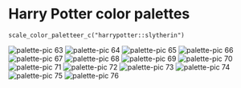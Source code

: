 # Harry Potter color palettes

```
scale_color_paletteer_c("harrypotter::slytherin")
```

![palette-pic 63](https://user-images.githubusercontent.com/55933131/145268974-9024b5ce-d9f0-42fb-a77b-1a83f0112e0d.png)
![palette-pic 64](https://user-images.githubusercontent.com/55933131/145268976-84647f80-94b3-4df7-87bf-cb2a9b28a5ef.png)
![palette-pic 65](https://user-images.githubusercontent.com/55933131/145268977-af1bcbca-6a07-4c09-9b7a-d58d0a1b8281.png)
![palette-pic 66](https://user-images.githubusercontent.com/55933131/145268979-ac5f9d42-0c88-4ccc-a4a6-063c34955766.png)
![palette-pic 67](https://user-images.githubusercontent.com/55933131/145268980-080337d7-4e33-4caa-a135-719ede00155c.png)
![palette-pic 68](https://user-images.githubusercontent.com/55933131/145268981-e0648a97-297f-4d7c-b812-3d1091e03faa.png)
![palette-pic 69](https://user-images.githubusercontent.com/55933131/145268982-3d816e9d-d7e9-44b2-9701-bc6e01a5ceca.png)
![palette-pic 70](https://user-images.githubusercontent.com/55933131/145268983-446871e2-77c2-44c6-a210-9e81a0dddf09.png)
![palette-pic 71](https://user-images.githubusercontent.com/55933131/145268984-77af209f-41fb-4dc6-bb2f-28dd3fc4d408.png)
![palette-pic 72](https://user-images.githubusercontent.com/55933131/145268985-0078a17c-caa8-4d11-ab44-e126c54846de.png)
![palette-pic 73](https://user-images.githubusercontent.com/55933131/145268986-d45939bd-758c-4683-bb79-0a85dcb58f42.png)
![palette-pic 74](https://user-images.githubusercontent.com/55933131/145268988-4f920dbc-532e-4776-8bd6-990a00d4f1e7.png)
![palette-pic 75](https://user-images.githubusercontent.com/55933131/145268991-03203c6d-22c6-4d47-9316-e2f6dcf4008c.png)
![palette-pic 76](https://user-images.githubusercontent.com/55933131/145268992-f1ae37af-31ab-41c4-82a8-88b6f8e78ae4.png)
